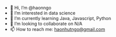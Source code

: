 - 👋 Hi, I’m @haonngo
- 👀 I’m interested in data science
- 🌱 I’m currently learning Java, Javascript, Python
- 💞️ I’m looking to collaborate on N/A
- 📫 How to reach me: haonhutngo@gmail.com

<!---
haonngo/haonngo is a ✨ special ✨ repository because its `README.md` (this file) appears on your GitHub profile.
You can click the Preview link to take a look at your changes.
--->
